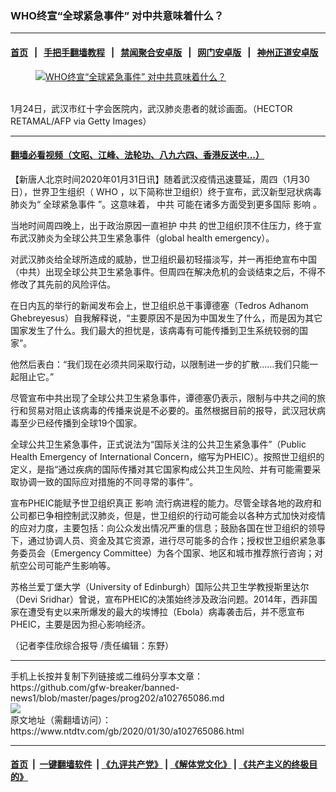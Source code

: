 ### WHO终宣“全球紧急事件” 对中共意味着什么？
------------------------

#### [首页](https://github.com/gfw-breaker/banned-news1/blob/master/README.md) &nbsp;&nbsp;|&nbsp;&nbsp; [手把手翻墙教程](https://github.com/gfw-breaker/guides/wiki) &nbsp;&nbsp;|&nbsp;&nbsp; [禁闻聚合安卓版](https://github.com/gfw-breaker/bn-android) &nbsp;&nbsp;|&nbsp;&nbsp; [网门安卓版](https://github.com/oGate2/oGate) &nbsp;&nbsp;|&nbsp;&nbsp; [神州正道安卓版](https://github.com/SzzdOgate/update) 



<div><div class="featured_image">
 <a href="https://i.ntdtv.com/assets/uploads/2020/01/Untitled-14.jpg" target="_blank">
  <figure>
   <img alt="WHO终宣“全球紧急事件” 对中共意味着什么？" src="https://i.ntdtv.com/assets/uploads/2020/01/Untitled-14-800x450.jpg"/>
  </figure><br/>
 </a>
 <span class="caption">
  1月24日，武汉市红十字会医院内，武汉肺炎患者的就诊画面。（HECTOR RETAMAL/AFP via Getty Images）
 </span>
</div>
</div><hr/>

#### [翻墙必看视频（文昭、江峰、法轮功、八九六四、香港反送中...）](http://167.172.214.107/home.html)

<div><div class="post_content" itemprop="articleBody">
 <p>
  【新唐人北京时间2020年01月31日讯】随着武汉疫情迅速蔓延，周四（1月30日），世界卫生组织（
  <ok href="https://www.ntdtv.com/gb/who.htm">
   WHO
  </ok>
  ，以下简称世卫组织）终于宣布，武汉新型冠状病毒肺炎为“
  <ok href="https://www.ntdtv.com/gb/全球紧急事件.htm">
   全球紧急事件
  </ok>
  ”。这意味着，
  <ok href="https://www.ntdtv.com/gb/中共.htm">
   中共
  </ok>
  可能在诸多方面受到更多国际
  <ok href="https://www.ntdtv.com/gb/影响.htm">
   影响
  </ok>
  。
 </p>
 <p>
  当地时间周四晚上，出于政治原因一直袒护
  <ok href="https://www.ntdtv.com/gb/中共.htm">
   中共
  </ok>
  的世卫组织顶不住压力，终于宣布武汉肺炎为全球公共卫生紧急事件（global health emergency）。
 </p>
 <p>
  对武汉肺炎给全球所造成的威胁，世卫组织最初轻描淡写，并一再拒绝宣布中国（中共）出现全球公共卫生紧急事件。但周四在解决危机的会谈结束之后，不得不修改了其先前的风险评估。
 </p>
 <p>
  在日内瓦的举行的新闻发布会上，世卫组织总干事谭德塞（Tedros Adhanom Ghebreyesus）自我解释说，“主要原因不是因为中国发生了什么，而是因为其它国家发生了什么。我们最大的担忧是，该病毒有可能传播到卫生系统较弱的国家”。
 </p>
 <p>
  他然后表白：“我们现在必须共同采取行动，以限制进一步的扩散……我们只能一起阻止它。”
 </p>
 <p>
  尽管宣布中共出现了全球公共卫生紧急事件，谭德塞仍表示，限制与中共之间的旅行和贸易对阻止该病毒的传播来说是不必要的。虽然根据目前的报导，武汉冠状病毒至少已经传播到全球19个国家。
 </p>
 <p>
  全球公共卫生紧急事件，正式说法为“国际关注的公共卫生紧急事件”（Public Health Emergency of International Concern，缩写为PHEIC）。按照世卫组织的定义，是指“通过疾病的国际传播对其它国家构成公共卫生风险、并有可能需要采取协调一致的国际应对措施的不同寻常的事件”。
 </p>
 <p>
  宣布PHEIC能赋予世卫组织真正
  <ok href="https://www.ntdtv.com/gb/影响.htm">
   影响
  </ok>
  流行病进程的能力。尽管全球各地的政府和公司都已争相控制武汉肺炎，但是，世卫组织的行动可能会以各种方式加快对疫情的应对力度，主要包括：向公众发出情况严重的信息；鼓励各国在世卫组织的领导下，通过协调人员、资金及其它资源，进行尽可能多的合作；授权世卫组织紧急事务委员会（Emergency Committee）为各个国家、地区和城市推荐旅行咨询；对航空公司可能产生影响等。
 </p>
 <p>
  苏格兰爱丁堡大学（University of Edinburgh）国际公共卫生学教授斯里达尔（Devi Sridhar）曾说，宣布PHEIC的决策始终涉及政治问题。2014年，西非国家在遭受有史以来所爆发的最大的埃博拉（Ebola）病毒袭击后，并不愿宣布PHEIC，主要是因为担心影响经济。
 </p>
 <p>
  （记者李佳欣综合报导 /责任编辑：东野）
 </p>
 <div class="single_ad">
 </div>
</div>
</div>
<hr/>
手机上长按并复制下列链接或二维码分享本文章：<br/>
https://github.com/gfw-breaker/banned-news1/blob/master/pages/prog202/a102765086.md <br/>
<a href='https://github.com/gfw-breaker/banned-news1/blob/master/pages/prog202/a102765086.md'><img src='https://github.com/gfw-breaker/banned-news1/blob/master/pages/prog202/a102765086.md.png'/></a> <br/>
原文地址（需翻墙访问）：https://www.ntdtv.com/gb/2020/01/30/a102765086.html


------------------------
#### [首页](https://github.com/gfw-breaker/banned-news1/blob/master/README.md) &nbsp;|&nbsp; [一键翻墙软件](https://github.com/gfw-breaker/nogfw/blob/master/README.md) &nbsp;| [《九评共产党》](https://github.com/gfw-breaker/9ping.md/blob/master/README.md#九评之一评共产党是什么) | [《解体党文化》](https://github.com/gfw-breaker/jtdwh.md/blob/master/README.md) | [《共产主义的终极目的》](https://github.com/gfw-breaker/gczydzjmd.md/blob/master/README.md)


<img src='http://gfw-breaker.win/banned-news/pages/prog202/a102765086.md' width='0px' height='0px'/>
